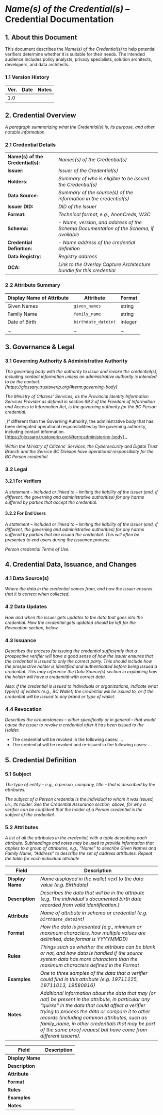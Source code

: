 # _Name(s) of the Credential(s)_ – Credential Documentation

## 1. About this Document

This document describes the _Name(s) of the Credential(s)_ to help potential verifiers determine whether it is suitable for their needs. The intended audience includes policy analysts, privacy specialists, solution architects, developers, and data architects.

### 1.1 Version History

| Ver. | Date | Notes |
|------|------|-------|
| 1.0  |      |       |

## 2. Credential Overview

_A paragraph summarizing what the Credential(s) is, its purpose, and other notable information._

### 2.1 Credential Details

|              |                                                                |
|-------------------------|---------------------------------------------------------------------------------|
| **Name(s) of the Credential(s):** | _Names(s) of the Credential(s)_                                           |
| **Issuer:**             | _Issuer of the Credential(s)_                                                  |
| **Holders:**            | _Summary of who is eligible to be issued the Credential(s)_                    |
| **Data Source:**        | _Summary of the source(s) of the information in the credential(s)_             |
| **Issuer DID:**         | _DID of the Issuer_                                                            |
| **Format:**             | _Technical format, e.g., AnonCreds, W3C_                                       |
| **Schema:**             | - _Name, version, and address of the Schema_ _Documentation of the Schema, if available_ |
| **Credential Definition:** | - _Name address of the credential definition_                  |
| **Data Registry:**      | _Registry address_                                                             |
| **OCA:**                | _Link to the Overlay Capture Architecture bundle for this credential_          |


### 2.2 Attribute Summary

| Display Name of Attribute | Attribute       | Format |
|---------------------------|-----------------|-----------|
| Given Names               | `given_names`  | string    |
| Family Name               | `family_name`  | string    |
| Date of Birth             | `birthdate_dateint` | integer  |
| ...                       | ...             | ...       |

## 3. Governance & Legal

### 3.1 Governing Authority & Administrative Authority
_The governing body with the authority to issue and revoke the credential(s), including contact information unless an administrative authority is intended to be the contact.  
[https://glossary.trustoverip.org/#term:governing-body]_

_The Ministry of Citizens’ Services, as the Provincial Identity Information Services Provider as defined in section 69.2 of the Freedom of Information and Access to Information Act, is the governing authority for the BC Person credential._

_If different than the Governing Authority, the administrative body that has been delegated operational responsibilities by the governing authority, including contact information.  
[https://glossary.trustoverip.org/#term:administering-body]  _

_Within the Ministry of Citizens’ Services, the Cybersecurity and Digital Trust Branch and the Service BC Division have operational responsibility for the BC Person credential._

### 3.2 Legal

#### 3.2.1 For Verifiers
_A statement – included or linked to – limiting the liability of the issuer (and, if different, the governing and administrative authorities) for any harms suffered by parties that accept the credential._

#### 3.2.2 For End Users
_A statement – included or linked to – limiting the liability of the issuer (and, if different, the governing and administrative authorities) for any harms suffered by parties that are issued the credential. This will often be presented to end users during the issuance process._

_Person credential Terms of Use._

## 4. Credential Data, Issuance, and Changes

### 4.1 Data Source(s)
_Where the data in the credential comes from, and how the issuer ensures that it is correct when collected._

### 4.2 Data Updates
_How and when the Issuer gets updates to the data that goes into the credential. How the credential gets updated should be left for the Revocation section, below._

### 4.3 Issuance
_Describes the process for issuing the credential sufficiently that a prospective verifier will have a good sense of how the issuer ensures that the credential is issued to only the correct party. This should include how the prospective holder is identified and authenticated before being issued a credential. This may reference the Data Source(s) section in explaining how the holder will have a credential with correct data._

_Also: if the credential is issued to individuals or organizations, indicate what type(s) of wallets (e.g., BC Wallet) the credential will be issued to, or if the credential will be issued to any brand or type of wallet._

### 4.4 Revocation
_Describes the circumstances – either specifically or in general – that would cause the issuer to revoke a credential after it has been issued to the Holder._

- The credential will be revoked in the following cases:
  ...
- The credential will be revoked and re-issued in the following cases:
  ...

## 5. Credential Definition

### 5.1 Subject
_The type of entity – e.g., a person, company, title – that is described by the attributes._

_The subject of a Person credential is the individual to whom it was issued, i.e., its holder. See the Credential Assurance section, above, for why a verifier can be confident that the holder of a Person credential is the subject of the credential._

### 5.2 Attributes 
_A list of all the attributes in the credential, with a table describing each attribute. Subheadings and notes may be used to provide information that applies to a group of attributes, e.g., “Name” to describe Given Names and Family Name, “Address” to describe the set of address attributes. Repeat the table for each individual attribute_

| **Field**               | **Description**                                                                                                       |
|--------------------------|-----------------------------------------------------------------------------------------------------------------------|
| **Display Name**         | _Name displayed in the wallet next to the data value (e.g. Birthdate)_                                                          |
| **Description**          | _Describes the data that will be in the attribute (e.g. The individual's documented birth date recorded from valid identification.)_                                                                    |
| **Attribute**            | _Name of attribute in schema or credential  (e.g. `birthdate_dateint`)_                                                                           |
| **Format**               | _How the data is presented (e.g., minimum or maximum characters, how multiple values are delimited, date format is YYYYMMDD)_                    |
| **Rules**                | _Things such as whether the attribute can be blank or not, and how data is handled if the source system data has more characters than the maximum characters defined in the Format_ |
| **Examples**             | _One to three samples of the data that a verifier could find in this attribute (e.g. 19711225, 19711013, 19580816)_                                        |
| **Notes**                | _Additional information about the data that may (or not) be present in the attribute, in particular any “quirks” in the data that could affect a verifier trying to process the data or compare it to other records (including common attributes, such as family_name, in other credentials that may be part of the same proof request but have come from different issuers)._ |

| **Field**               | **Description**                                                                                                       |
|--------------------------|-----------------------------------------------------------------------------------------------------------------------|               
| **Display Name**         |  |
| **Description**          |  |
| **Attribute**            |  |
| **Format**               |  |
| **Rules**                |  |
| **Examples**             |  |
| **Notes**                |  |
